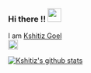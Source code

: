 ### Hi there !! <img src="https://media.giphy.com/media/hvRJCLFzcasrR4ia7z/giphy.gif" width="28px">
I am [Kshitiz Goel](https://kshitiz-goel07.github.io/my_portfolio/)
<br>
<img height="20" align='center' src="https://visitor-badge.laobi.icu/badge?page_id=kshitiz-goel07.visitor-badge">

[![Kshitiz's github stats](https://github-readme-stats.vercel.app/api?username=kshitiz-goel07&show_icons=true&theme=tokyonight)](https://github.com/anuraghazra/github-readme-stats)



